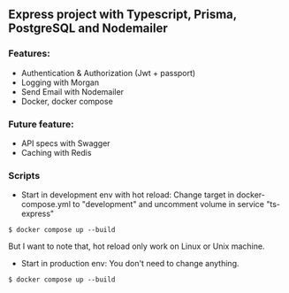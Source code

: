 ## Express project with Typescript, Prisma, PostgreSQL and Nodemailer

### Features:

- Authentication & Authorization (Jwt + passport)
- Logging with Morgan
- Send Email with Nodemailer
- Docker, docker compose

### Future feature:

- API specs with Swagger
- Caching with Redis

### Scripts

- Start in development env with hot reload:
  Change target in docker-compose.yml to "development" and uncomment volume in service "ts-express"

```
$ docker compose up --build
```

But I want to note that, hot reload only work on Linux or Unix machine.

- Start in production env:
  You don't need to change anything.

```
$ docker compose up --build
```

